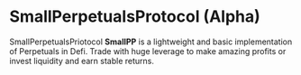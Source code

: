 # SmallPerpetualsProtocol (Alpha)


SmallPerpetualsPriotocol **SmallPP** is a lightweight and basic implementation of Perpetuals in Defi. 
Trade with huge leverage to make amazing profits or invest liquidity and earn stable returns.


